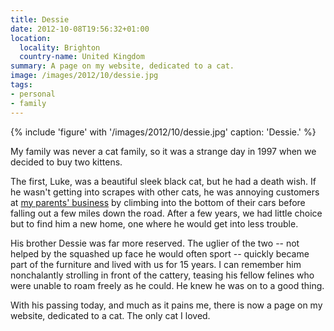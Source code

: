 ```yaml
---
title: Dessie
date: 2012-10-08T19:56:32+01:00
location:
  locality: Brighton
  country-name: United Kingdom
summary: A page on my website, dedicated to a cat.
image: /images/2012/10/dessie.jpg
tags:
- personal
- family
---
```

{% include 'figure' with '/images/2012/10/dessie.jpg'
  caption: 'Dessie.'
%}

My family was never a cat family, so it was a strange day in 1997 when we decided to buy two kittens.

The first, Luke, was a beautiful sleek black cat, but he had a death wish. If he wasn't getting into scrapes with other cats, he was annoying customers at [my parents' business][1] by climbing into the bottom of their cars before falling out a few miles down the road. After a few years, we had little choice but to find him a new home, one where he would get into less trouble.

His brother Dessie was far more reserved. The uglier of the two -- not helped by the squashed up face he would often sport -- quickly became part of the furniture and lived with us for 15 years. I can remember him nonchalantly strolling in front of the cattery, teasing his fellow felines who were unable to roam freely as he could. He knew he was on to a good thing.

With his passing today, and much as it pains me, there is now a page on my website, dedicated to a cat. The only cat I loved.

[1]: http://fairwaykennels.co.uk/
